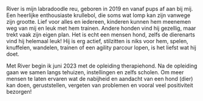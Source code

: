River is mijn labradoodle reu, geboren in 2019 en vanaf pups af aan bij mij. Een heerlijke enthousiaste krullebol, die soms wat lomp kan zijn vanwege zijn grootte. Lief voor alles en iedereen, kinderen kunnen hem meenemen weg van mij en leuk met hem trainen. Andere honden vind hij gezellig, maar trekt vaak zijn eigen plan. Het is echt een mensen hond, zelfs de dierenarts vind hij helemaal leuk! Hij is erg actief, stilzitten is niks voor hem, spelen, knuffelen, wandelen, trainen of een agility parcour lopen, is het liefst wat hij doet.

Met River begin ik juni 2023 met de opleiding therapiehond. Na de opleiding gaan we samen langs tehuizen, instellingen en zelfs scholen. Om meer mensen te laten ervaren wat de nabijheid en aandacht van een hond (dier) kan doen, geruststellen, vergeten van problemen en vooral veel positiviteit bezorgen!
